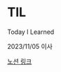 # TIL
Today I Learned

2023/11/05 이사

[노션 링크](https://www.notion.so/c0311d8affd7409691fb326807337790?v=ea354cac481e4765a928b73c3f380585)
